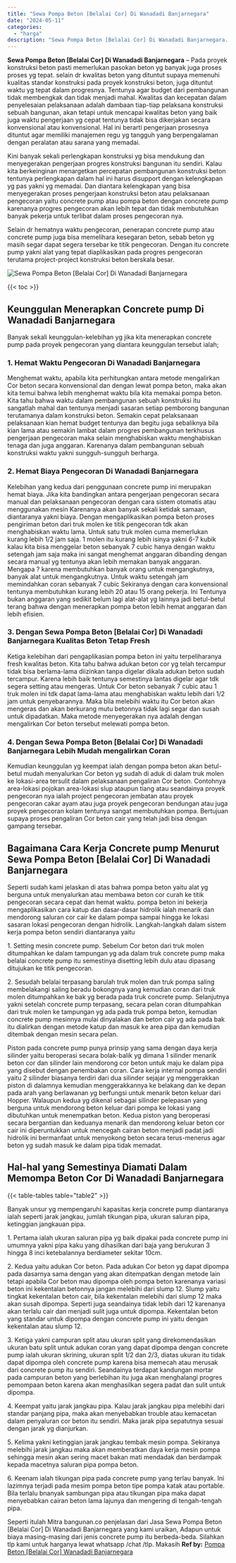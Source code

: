 ```yaml
---
title: "Sewa Pompa Beton [Belalai Cor] Di Wanadadi Banjarnegara"
date: "2024-05-11"
categories: 
  - "harga"
description: "Sewa Pompa Beton [Belalai Cor] Di Wanadadi Banjarnegara. Seperti itulah Mitra bangunan.co penjelasan dari Jasa Sewa Pompa Beton [Belalai Cor] Di Wanadadi B..."
---
```


**Sewa Pompa Beton \[Belalai Cor\] Di Wanadadi Banjarnegara** – Pada proyek konstruksi beton pasti memerlukan pasokan beton yg banyak juga proses proses yg tepat. selain dr kwalitas beton yang dituntut supaya memenuhi kualitas standar konstruksi pada proyek konstruksi beton, juga dituntut waktu yg tepat dalam progresnya. Tentunya agar budget dari pembangunan tidak membengkak dan tidak menjadi mahal. Kwalitas dan kecepatan dalam penyelesaian pelaksanaan adalah dambaan tiap-tiap pelaksana konstruksi sebuah bangunan, akan tetapi untuk mencapai kwalitas beton yang baik juga waktu pengerjaan yg cepat tentunya tidak bisa dikerjakan secara konvensional atau konvensional. Hal ini berarti pengerjaan prosesnya dituntut agar memiliki manajemen regu yg tangguh yang berpengalaman dengan peralatan atau sarana yang memadai.

Kini banyak sekali perlengkapan konstruksi yg bisa mendukung dan menyegerakan pengerjaan progres konstruksi bangunan itu sendiri. Kalau kita berkeinginan menargetkan percepatan pembangunan konstruksi beton tentunya perlengkapan dalam hal ini harus disupport dengan kelengkapan yg pas yakni yg memadai. Dan diantara kelengkapan yang bisa menyegerakan proses pengerjaan konstruksi beton atau pelaksanaan pengecoran yaitu concrete pump atau pompa beton dengan concrete pump karenanya progres pengecoran akan lebih tepat dan tidak membutuhkan banyak pekerja untuk terlibat dalam proses pengecoran nya.

Selain dr hematnya waktu pengecoran, penerapan concrete pump atau concrete pump juga bisa memelihara kesegaran beton, sebab beton yg masih segar dapat segera tersebar ke titik pengecoran. Dengan itu concrete pump yakni alat yang tepat diaplikasikan pada progres pengecoran terutama project-project konstruksi beton berskala besar.

![Sewa Pompa Beton [Belalai Cor] Di Wanadadi Banjarnegara](/images/sewa-concrete-pump-38.png)

{{< toc >}}

## Keunggulan Menerapkan Concrete pump Di Wanadadi Banjarnegara

Banyak sekali keunggulan-kelebihan yg jika kita menerapkan concrete pump pada proyek pengecoran yang diantara keunggulan tersebut ialah;

### 1\. Hemat Waktu Pengecoran Di Wanadadi Banjarnegara

Menghemat waktu, apabila kita perhitungkan antara metode mengalirkan Cor beton secara konvensional dan dengan lewat pompa beton, maka akan kita temui bahwa lebih menghemat waktu bila kita memakai pompa beton. Kita tahu bahwa waktu dalam pembangunan sebuah konstruksi itu sangatlah mahal dan tentunya menjadi sasaran setiap pemborong bangunan terutamanya dalam konstruksi beton. Semakin cepat pelaksanaan pelaksanaan kian hemat budget tentunya dan begitu juga sebaliknya bila kian lama atau semakin lambat dalam progres pembangunan terkhusus pengerjaan pengecoran maka selain menghabiskan waktu menghabiskan tenaga dan juga anggaran. Karenanya dalam pembangunan sebuah konstruksi waktu yakni sungguh-sungguh berharga.

### 2\. Hemat Biaya Pengecoran Di Wanadadi Banjarnegara

Kelebihan yang kedua dari penggunaan concrete pump ini merupakan hemat biaya. Jika kita bandingkan antara pengerjaan pengecoran secara manual dan pelaksanaan pengecoran dengan cara sistem otomatis atau menggunakan mesin Karenanya akan banyak sekali ketidak samaan, diantaranya yakni biaya. Dengan mengaplikasikan pompa beton proses pengiriman beton dari truk molen ke titik pengecoran tdk akan menghabiskan waktu lama. Untuk satu truk molen cuma memerlukan kurang lebih 1/2 jam saja. 1 molen itu kurang lebih isinya yakni 6-7 kubik kalau kita bisa menggelar beton sebanyak 7 cubic hanya dengan waktu setengah jam saja maka ini sangat menghemat anggaran dibanding dengan secara manual yg tentunya akan lebih memakan banyak anggaran. Mengapa ? karena membutuhkan banyak orang untuk mengangkutnya, banyak alat untuk mengangkutnya. Untuk waktu setengah jam memindahkan coran sebanyak 7 cubic Sekiranya dengan cara konvensional tentunya membutuhkan kurang lebih 20 atau 15 orang pekerja. Ini Tentunya bukan anggaran yang sedikit belum lagi alat-alat yg lainnya jadi betul-betul terang bahwa dengan menerapkan pompa beton lebih hemat anggaran dan lebih efisien.

### 3\. Dengan Sewa Pompa Beton \[Belalai Cor\] Di Wanadadi Banjarnegara Kualitas Beton Tetap Fresh

Ketiga kelebihan dari pengaplikasian pompa beton ini yaitu terpeliharanya fresh kwalitas beton. Kita tahu bahwa adukan beton cor yg telah tercampur tidak bisa berlama-lama diizinkan tanpa digelar dikala adukan beton sudah tercampur. Karena lebih baik tentunya semestinya lantas digelar agar tdk segera setting atau mengeras. Untuk Cor beton sebanyak 7 cubic atau 1 truk molen ini tdk dapat lama-lama atau menghabiskan waktu lebih dari 1/2 jam untuk penyebarannya. Maka bila melebihi waktu itu Cor beton akan mengeras dan akan berkurang mutu betonnya tidak lagi segar dan susah untuk dipadatkan. Maka metode menyegerakan nya adalah dengan mengalirkan Cor beton tersebut melewati pompa beton.

### 4\. Dengan Sewa Pompa Beton \[Belalai Cor\] Di Wanadadi Banjarnegara Lebih Mudah mengalirkan Coran

Kemudian keunggulan yg keempat ialah dengan pompa beton akan betul-betul mudah menyalurkan Cor beton yg sudah di aduk di dalam truk molen ke lokasi-area tersulit dalam pelaksanaan pengaliran Cor beton. Contohnya area-lokasi pojokan area-lokasi slup ataupun tiang atau seandainya proyek pengecoran nya ialah project pengecoran jembatan atau proyek pengecoran cakar ayam atau juga proyek pengecoran bendungan atau juga proyek pengecoran kolam tentunya sangat membutuhkan pompa. Bertujuan supaya proses pengaliran Cor beton cair yang telah jadi bisa dengan gampang tersebar.

## Bagaimana Cara Kerja Concrete pump Menurut Sewa Pompa Beton \[Belalai Cor\] Di Wanadadi Banjarnegara

Seperti sudah kami jelaskan di atas bahwa pompa beton yaitu alat yg berguna untuk menyalurkan atau membawa beton cor curah ke titik pengecoran secara cepat dan hemat waktu. pompa beton ini bekerja mengaplikasikan cara katup dan dasar-dasar hidrolik ialah menarik dan mendorong saluran cor cair ke dalam pompa sampai hingga ke lokasi sasaran lokasi pengecoran dengan hidrolik. Langkah-langkah dalam sistem kerja pompa beton sendiri diantaranya yaitu

1\. Setting mesin concrete pump. Sebelum Cor beton dari truk molen ditumpahkan ke dalam tampungan yg ada dalam truk concrete pump maka belalai concrete pump itu semestinya disetting lebih dulu atau dipasang ditujukan ke titik pengecoran.

2\. Sesudah belalai terpasang barulah truk molen dan truk pompa saling membelakangi saling beradu bokongnya yang kemudian coran dari truk molen ditumpahkan ke bak yg berada pada truk concrete pump. Selanjutnya yakni setelah concrete pump terpasang, secara pelan coran ditumpahkan dari truk molen ke tampungan yg ada pada truk pompa beton, kemudian concrete pump mesinnya mulai dinyalakan dan beton cair yg ada pada bak itu dialirkan dengan metode katup dan masuk ke area pipa dan kemudian ditembak dengan mesin secara pelan.

Piston pada concrete pump punya prinsip yang sama dengan daya kerja silinder yaitu beroperasi secara bolak-balik yg dimana 1 silinder menarik beton cor dan silinder lain mendorong cor beton untuk maju ke dalam pipa yang disebut dengan penembakan coran. Cara kerja internal pompa sendiri yaitu 2 silinder biasanya terdiri dari dua silinder sejajar yg menggerakkan piston di dalamnya kemudian menggerakkannya ke belakang dan ke depan pada arah yang berlawanan yg berfungsi untuk menarik beton keluar dari Hopper. Walaupun kedua yg dikenal sebagai silinder pelepasan yang berguna untuk mendorong beton keluar dari pompa ke lokasi yang dibutuhkan untuk menempatkan beton. Kedua piston yang beroperasi secara bergantian dan keduanya menarik dan mendorong keluar beton cor cair ini diperuntukkan untuk mencegah cairan beton menjadi padat jadi hidrolik ini bermanfaat untuk menyokong beton secara terus-menerus agar beton yg sudah masuk ke dalam pipa tidak memadat.

## Hal-hal yang Semestinya Diamati Dalam Memompa Beton Cor Di Wanadadi Banjarnegara

{{< table-tables table="table2" >}}

Banyak unsur yg mempengaruhi kapasitas kerja concrete pump diantaranya ialah seperti jarak jangkau, jumlah tikungan pipa, ukuran saluran pipa, ketinggian jangkauan pipa.

1\. Pertama ialah ukuran saluran pipa yg baik dipakai pada concrete pump ini umumnya yakni pipa kaku yang dihasilkan dari baja yang berukuran 3 hingga 8 inci ketebalannya berdiameter sekitar 10cm.

2\. Kedua yaitu adukan Cor beton. Pada adukan Cor beton yg dapat dipompa pada dasarnya sama dengan yang akan ditempatkan dengan metode lain tetapi apabila Cor beton mau dipompa oleh pompa beton karenanya variasi beton ini kekentalan betonnya jangan melebihi dari slump 12. Slump yaitu tingkat kekentalan beton cair, bila kekentalan melebihi dari slump 12 maka akan susah dipompa. Seperti juga seandainya tidak lebih dari 12 karenanya akan terlalu cair dan menjadi sulit juga untuk dipompa. Kekentalan beton yang standar untuk dipompa dengan concrete pump ini yaitu dengan kekentalan atau slump 12.

3\. Ketiga yakni campuran split atau ukuran split yang direkomendasikan ukuran batu split untuk adukan coran yang dapat dipompa dengan concrete pump ialah ukuran skrining, ukuran split 1/2 dan 2/3, diatas ukuran itu tidak dapat dipompa oleh concrete pump karena bisa memecah atau merusak dari concrete pump itu sendiri. Seandainya terdapat kandungan mortar pada campuran beton yang berlebihan itu juga akan menghalangi progres pemompaan beton karena akan menghasilkan segera padat dan sulit untuk dipompa.

4\. Keempat yaitu jarak jangkau pipa. Kalau jarak jangkau pipa melebihi dari standar panjang pipa, maka akan menyebabkan trouble atau kemacetan dalam penyaluran cor beton itu sendiri. Maka jarak pipa sepatutnya sesuai dengan jarak yg dianjurkan.

5\. Kelima yakni ketinggian jarak jangkau tembak mesin pompa. Sekiranya melebihi jarak jangkau maka akan memberatkan daya kerja mesin pompa sehingga mesin akan sering macet bakan mati mendadak dan berdampak kepada macetnya saluran pipa pompa beton.

6\. Keenam ialah tikungan pipa pada concrete pump yang terlau banyak. Ini lazimnya terjadi pada mesim pompa beton tipe pompa katak atau portable. Bila terlalu bnanyak sambungan pipa atau tikungan pipa maka dapat menyebabkan cairan beton lama lajunya dan mengering di tengah-tengah pipa.

Seperti itulah Mitra bangunan.co penjelasan dari Jasa Sewa Pompa Beton \[Belalai Cor\] Di Wanadadi Banjarnegara yang kami uraikan, Adapun untuk biaya masing-masing dari jenis concrete pump itu berbeda-beda. Silahkan tlp kami untuk harganya lewat whatsapp /chat /tlp. Makasih
**Ref by:** [Pompa Beton [Belalai Cor] Wanadadi Banjarnegara](https://id.wikipedia.org/wiki/Pompa)
